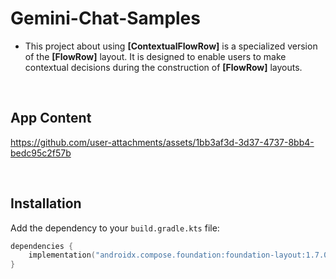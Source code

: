 # Gemini-Chat-Samples

-  This project about using <b>[ContextualFlowRow]</b> is a specialized version of the <b>[FlowRow]</b> layout. It is designed to enable users to make contextual decisions during the construction of <b>[FlowRow]</b> layouts.

</br>

## App Content

https://github.com/user-attachments/assets/1bb3af3d-3d37-4737-8bb4-bedc95c2f57b

</br>

## Installation

Add the dependency to your `build.gradle.kts` file:

```kotlin
dependencies {
    implementation("androidx.compose.foundation:foundation-layout:1.7.0-beta07")
}
```

</br>
